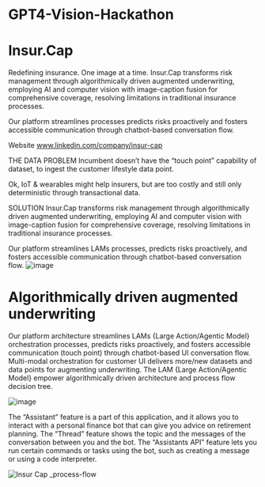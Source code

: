 # GPT4-Vision-Hackathon
# Insur.Cap
Redefining insurance. One image at a time.
Insur.Cap transforms risk management through algorithmically driven augmented underwriting, employing AI and computer vision with image-caption fusion for comprehensive coverage, resolving limitations in traditional insurance processes.

Our platform streamlines processes predicts risks proactively and fosters accessible communication through chatbot-based conversation flow.

Website
www.linkedin.com/company/insur-cap

THE DATA PROBLEM
Incumbent doesn’t have the “touch point” capability  of dataset, to ingest the customer lifestyle data point.

Ok, IoT & wearables might help insurers, but are too costly and still only deterministic through transactional data.

SOLUTION
Insur.Cap transforms risk management through algorithmically driven augmented underwriting, employing AI and computer vision with image-caption fusion for comprehensive coverage, resolving limitations in traditional insurance processes.

Our platform streamlines LAMs processes, predicts risks proactively, and fosters accessible communication through chatbot-based conversation flow.
![image](https://github.com/selafmai/Insur.Cap/assets/157835927/d113fed5-0bd6-46e1-bd7d-b2da96679563)


# Algorithmically driven augmented underwriting

Our platform architecture streamlines LAMs {Large Action/Agentic Model} orchestration processes, predicts risks proactively, and fosters accessible communication (touch point) through chatbot-based UI conversation flow. Multi-modal orchestration for customer UI delivers more/new datasets and data points for augmenting underwriting. The LAM {Large Action/Agentic Model} empower algorithmically driven architecture and process flow decision tree.


![image](https://github.com/taqihaider7/GPT4-Vision-Hackathon/assets/157835927/87c39016-969f-4b1a-9ace-4b168641173c)


The “Assistant” feature is a part of this application, and it allows you to interact with a personal finance bot that can give you advice on retirement planning. The “Thread” feature shows the topic and the messages of the conversation between you and the bot. The “Assistants API” feature lets you run certain commands or tasks using the bot, such as creating a message or using a code interpreter.

![Insur Cap _process-flow](https://github.com/taqihaider7/GPT4-Vision-Hackathon/assets/157835927/1a1028d0-4f63-4f27-ad5b-32cb20941434)

